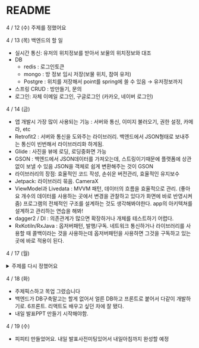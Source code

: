 # README
4 / 12 (수)
주제를 정했어요

4 / 13 (목)
백엔드의 할 일
- 실시간 통신: 유저의 위치정보를 받아서 보물의 위치정보와 대조
- DB
    - redis : 로그인토큰
    - mongo : 방 정보 임시 저장(보물 위치, 참여 유저)
    - Postgre : 위치를 저장해서 point를 spring에 쓸 수 있음 → 유저정보까지
- 스프링 CRUD : 방만들기, 문의
- 로그인: 자체 이메일 로그인, 구글로그인 (카카오, 네이버 로그인)

4 / 14 (금)
- 앱 개발시 가장 많이 사용되는 기능 : 서버와 통신, 이미지 불러오기, 권한 설정, 카메라, etc
- Retrofit2 : 서버와 통신을 도와주는 라이브러리. 백엔드에서 JSON형태로 보내주는 통신이 빈번해서 라이브러리화 하게됨. 
- Glide : 사진을 뷰에 로딩, 로딩중화면 가능
- GSON : 백엔드에서 JSON데이터를 가져오는데, 스트링이기때문에 플랫폼에 상관없이 보낼 수 있음 JSON을 객체로 쉽게 변환해주는 것이 GSON
- 라이브러리의 장점: 효율적인 코드 작성, 손쉬운 버전관리, 효율적인 유지보수
- Jetpack: 라이브러리 묶음. CameraX 
- ViewModel과 Livedata :  MVVM 패턴, 데이터의 흐름을 효율적으로 관리. (좋아요 개수의 데이터를 사용하는 곳에서 변경을 관찰하고 있다가 화면에 바로 반영시켜줌) 프로그램의 전체적인 구조를 설계하는 것도 생각해봐야한다. app의 아키텍쳐를 설계하고 관리하는 연습을 해봐!
- dagger2 / DI : 의존관계가 많으면 확장하거나 개체를 테스트하기 어렵다.
- RxKotiln/RxJava : 옵저버패턴, 발행/구독. 네트워크 통신하거나 라이브러리를 사용할 때 콜백이라는 것을 사용하는데 옵저버패턴을 사용하면 그것을 구독하고 있는 곳에 바로 적용이 된다. 

4 / 17 (월)
<details>
<summary>주제를 다시 정했어요</summary>
<div markdown="1">

어린이 한글교육 어플(이름!!!!) 

게이미피케이션 요소를 넣어 한글 문법과 맞춤법의 이해를 돕고 흥미를 가지고 놀이로 학습할 수 있도록 한다.

어플리케이션 등록을 5세 이상 

타겟 7~9살

# 뛰어쓰기(짬프 짬프-!)

한글 문장에서 띄어쓰기가 필요할 때 뛰는 행동을 하도록 접목시켜 띄어쓰기 학습을 도와주는 교육용 게임

- 한글 문장을 읽어주고 띄어쓰기가 적용되어야 할 부분에서 뛰는 행동을 하면 점수가 올라간다.
    - 시각적으로 뛰어야 함을 알려줘야 한다.
    - 음성으로 띄어쓰기를 할 때에 효과음을 준다.
    - 난이도 선택이 가능하다.
- 양육자가 문장을 추가할 수 있도록 한다→ 양육자가 작성한 문장을 맞춤법에 맞도록 등록해준다.
- 자주 틀린 문장과 유사한 문장들로 게임을 진행할 수 있도록 제공한다.

## 자이로센서로 OX맞추기

- 맞춤법이 맞는 단어와 틀린 단어를 내고 핸드폰을 기울여 정답으로 캐릭터를 이동시킨다.
- 양육자가 단어를 추가할 수 있도록 한다.

초성 게임 → 음성인식으로 

끝말잇기 → 음성인식

</div>
</details>

4 / 18 (화)
- 주제픽스하고 목업 그렸습니다
- 백엔드가 DB구축말고는 할게 없어서 얼른 DB하고 프론트로 붙어서 다같이 개발하기로. 6프론트. 리액트도 배우고 싶던 차에 잘 됐다.
- 내일 발표PPT 만들기 시작해야함.

4 / 19 (수)
- 피피티 만들었어요. 내일 발표사전미팅있어서 내일아침까지 완성할 예정